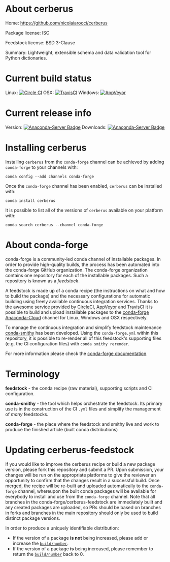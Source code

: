 About cerberus
==============

Home: https://github.com/nicolaiarocci/cerberus

Package license: ISC

Feedstock license: BSD 3-Clause

Summary: Lightweight, extensible schema and data validation tool for Python dictionaries.



Current build status
====================

Linux: [![Circle CI](https://circleci.com/gh/conda-forge/cerberus-feedstock.svg?style=shield)](https://circleci.com/gh/conda-forge/cerberus-feedstock)
OSX: [![TravisCI](https://travis-ci.org/conda-forge/cerberus-feedstock.svg?branch=master)](https://travis-ci.org/conda-forge/cerberus-feedstock)
Windows: [![AppVeyor](https://ci.appveyor.com/api/projects/status/github/conda-forge/cerberus-feedstock?svg=True)](https://ci.appveyor.com/project/conda-forge/cerberus-feedstock/branch/master)

Current release info
====================
Version: [![Anaconda-Server Badge](https://anaconda.org/conda-forge/cerberus/badges/version.svg)](https://anaconda.org/conda-forge/cerberus)
Downloads: [![Anaconda-Server Badge](https://anaconda.org/conda-forge/cerberus/badges/downloads.svg)](https://anaconda.org/conda-forge/cerberus)

Installing cerberus
===================

Installing `cerberus` from the `conda-forge` channel can be achieved by adding `conda-forge` to your channels with:

```
conda config --add channels conda-forge
```

Once the `conda-forge` channel has been enabled, `cerberus` can be installed with:

```
conda install cerberus
```

It is possible to list all of the versions of `cerberus` available on your platform with:

```
conda search cerberus --channel conda-forge
```


About conda-forge
=================

conda-forge is a community-led conda channel of installable packages.
In order to provide high-quality builds, the process has been automated into the
conda-forge GitHub organization. The conda-forge organization contains one repository
for each of the installable packages. Such a repository is known as a *feedstock*.

A feedstock is made up of a conda recipe (the instructions on what and how to build
the package) and the necessary configurations for automatic building using freely
available continuous integration services. Thanks to the awesome service provided by
[CircleCI](https://circleci.com/), [AppVeyor](http://www.appveyor.com/)
and [TravisCI](https://travis-ci.org/) it is possible to build and upload installable
packages to the [conda-forge](https://anaconda.org/conda-forge)
[Anaconda-Cloud](http://docs.anaconda.org/) channel for Linux, Windows and OSX respectively.

To manage the continuous integration and simplify feedstock maintenance
[conda-smithy](http://github.com/conda-forge/conda-smithy) has been developed.
Using the ``conda-forge.yml`` within this repository, it is possible to re-render all of
this feedstock's supporting files (e.g. the CI configuration files) with ``conda smithy rerender``.

For more information please check the [conda-forge documentation](https://conda-forge.org/docs/).

Terminology
===========

**feedstock** - the conda recipe (raw material), supporting scripts and CI configuration.

**conda-smithy** - the tool which helps orchestrate the feedstock.
                   Its primary use is in the construction of the CI ``.yml`` files
                   and simplify the management of *many* feedstocks.

**conda-forge** - the place where the feedstock and smithy live and work to
                  produce the finished article (built conda distributions)


Updating cerberus-feedstock
===========================

If you would like to improve the cerberus recipe or build a new
package version, please fork this repository and submit a PR. Upon submission,
your changes will be run on the appropriate platforms to give the reviewer an
opportunity to confirm that the changes result in a successful build. Once
merged, the recipe will be re-built and uploaded automatically to the
`conda-forge` channel, whereupon the built conda packages will be available for
everybody to install and use from the `conda-forge` channel.
Note that all branches in the conda-forge/cerberus-feedstock are
immediately built and any created packages are uploaded, so PRs should be based
on branches in forks and branches in the main repository should only be used to
build distinct package versions.

In order to produce a uniquely identifiable distribution:
 * If the version of a package **is not** being increased, please add or increase
   the [``build/number``](http://conda.pydata.org/docs/building/meta-yaml.html#build-number-and-string).
 * If the version of a package **is** being increased, please remember to return
   the [``build/number``](http://conda.pydata.org/docs/building/meta-yaml.html#build-number-and-string)
   back to 0.